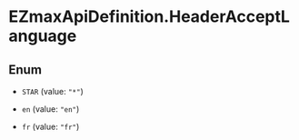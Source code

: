 # EZmaxApiDefinition.HeaderAcceptLanguage

## Enum


* `STAR` (value: `"*"`)

* `en` (value: `"en"`)

* `fr` (value: `"fr"`)


